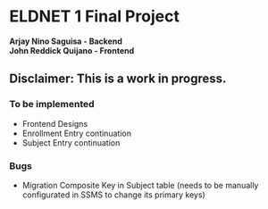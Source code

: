 # ELDNET 1 Final Project

**Arjay Nino Saguisa - Backend**<br>
**John Reddick Quijano - Frontend**


## **Disclaimer: This is a work in progress.**

### To be implemented

 - Frontend Designs
 - Enrollment Entry continuation
 - Subject Entry continuation

### Bugs

- Migration Composite Key in Subject table (needs to be manually configurated in SSMS to change its primary keys)
